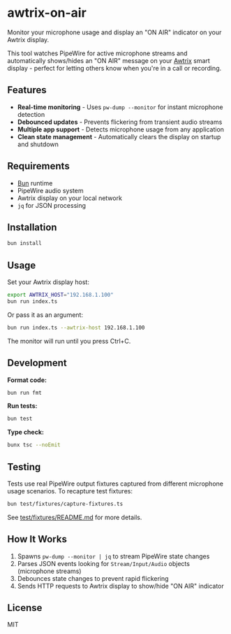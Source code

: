 # awtrix-on-air

Monitor your microphone usage and display an "ON AIR" indicator on your Awtrix display.

This tool watches PipeWire for active microphone streams and automatically shows/hides an "ON AIR" message on your [Awtrix](https://awtrix.blueforcer.de/) smart display - perfect for letting others know when you're in a call or recording.

## Features

- **Real-time monitoring** - Uses `pw-dump --monitor` for instant microphone detection
- **Debounced updates** - Prevents flickering from transient audio streams
- **Multiple app support** - Detects microphone usage from any application
- **Clean state management** - Automatically clears the display on startup and shutdown

## Requirements

- [Bun](https://bun.sh) runtime
- PipeWire audio system
- Awtrix display on your local network
- `jq` for JSON processing

## Installation

```bash
bun install
```

## Usage

Set your Awtrix display host:

```bash
export AWTRIX_HOST="192.168.1.100"
bun run index.ts
```

Or pass it as an argument:

```bash
bun run index.ts --awtrix-host 192.168.1.100
```

The monitor will run until you press Ctrl+C.

## Development

**Format code:**
```bash
bun run fmt
```

**Run tests:**
```bash
bun test
```

**Type check:**
```bash
bunx tsc --noEmit
```

## Testing

Tests use real PipeWire output fixtures captured from different microphone usage scenarios. To recapture test fixtures:

```bash
bun test/fixtures/capture-fixtures.ts
```

See [test/fixtures/README.md](test/fixtures/README.md) for more details.

## How It Works

1. Spawns `pw-dump --monitor | jq` to stream PipeWire state changes
2. Parses JSON events looking for `Stream/Input/Audio` objects (microphone streams)
3. Debounces state changes to prevent rapid flickering
4. Sends HTTP requests to Awtrix display to show/hide "ON AIR" indicator

## License

MIT
